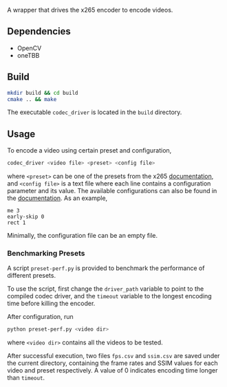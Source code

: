 A wrapper that drives the x265 encoder to encode videos.

## Dependencies

- OpenCV
- oneTBB

## Build

```bash
mkdir build && cd build
cmake .. && make
```

The executable `codec_driver` is located in the `build` directory.

## Usage

To encode a video using certain preset and configuration,

```bash
codec_driver <video file> <preset> <config file>
```

where `<preset>` can be one of the presets from the x265 [documentation](https://x265.readthedocs.io/en/master/presets.html), and `<config file>` is a text file where each line contains a configuration parameter and its value. The available configurations can also be found in the [documentation](https://x265.readthedocs.io/en/master/cli.html). As an example,

```
me 3
early-skip 0
rect 1
```

Minimally, the configuration file can be an empty file.

### Benchmarking Presets

A script `preset-perf.py` is provided to benchmark the performance of different presets.

To use the script, first change the `driver_path` variable to point to the compiled codec driver, and the `timeout` variable to the longest encoding time before killing the encoder.

After configuration, run

```bash
python preset-perf.py <video dir>
```

where `<video dir>` contains all the videos to be tested.

After successful execution, two files `fps.csv` and `ssim.csv` are saved under the current directory, containing the frame rates and SSIM values for each video and preset respectively. A value of 0 indicates encoding time longer than `timeout`.

